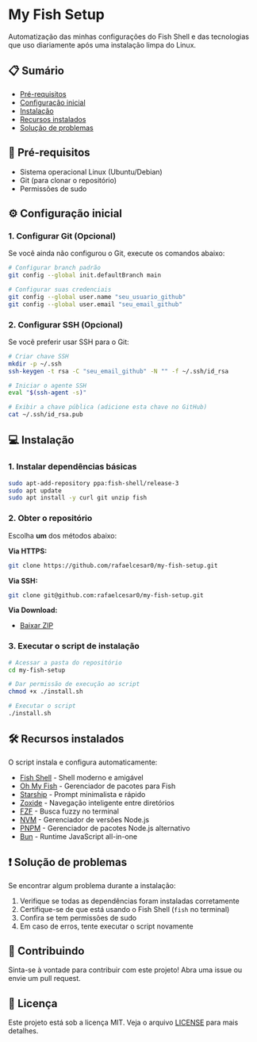 # My Fish Setup

Automatização das minhas configurações do Fish Shell e das tecnologias que uso diariamente após uma instalação limpa do Linux.

## 📋 Sumário
- [Pré-requisitos](#pré-requisitos)
- [Configuração inicial](#configuração-inicial)
- [Instalação](#instalação)
- [Recursos instalados](#recursos-instalados)
- [Solução de problemas](#solução-de-problemas)

## 🚀 Pré-requisitos

- Sistema operacional Linux (Ubuntu/Debian)
- Git (para clonar o repositório)
- Permissões de sudo

## ⚙️ Configuração inicial

### 1. Configurar Git (Opcional)
Se você ainda não configurou o Git, execute os comandos abaixo:
```bash
# Configurar branch padrão
git config --global init.defaultBranch main

# Configurar suas credenciais
git config --global user.name "seu_usuario_github"
git config --global user.email "seu_email_github"
```

### 2. Configurar SSH (Opcional)
Se você preferir usar SSH para o Git:
```bash
# Criar chave SSH
mkdir -p ~/.ssh
ssh-keygen -t rsa -C "seu_email_github" -N "" -f ~/.ssh/id_rsa

# Iniciar o agente SSH
eval "$(ssh-agent -s)"

# Exibir a chave pública (adicione esta chave no GitHub)
cat ~/.ssh/id_rsa.pub
```

## 💻 Instalação

### 1. Instalar dependências básicas
```bash
sudo apt-add-repository ppa:fish-shell/release-3
sudo apt update
sudo apt install -y curl git unzip fish
```

### 2. Obter o repositório
Escolha **um** dos métodos abaixo:

**Via HTTPS:**
```bash
git clone https://github.com/rafaelcesar0/my-fish-setup.git
```

**Via SSH:**
```bash
git clone git@github.com:rafaelcesar0/my-fish-setup.git
```

**Via Download:**
- [Baixar ZIP](https://github.com/rafaelcesar0/my-fish-setup/archive/refs/heads/main.zip)

### 3. Executar o script de instalação
```bash
# Acessar a pasta do repositório
cd my-fish-setup

# Dar permissão de execução ao script
chmod +x ./install.sh

# Executar o script
./install.sh
```

## 🛠️ Recursos instalados

O script instala e configura automaticamente:

- [Fish Shell](https://fishshell.com/) - Shell moderno e amigável
- [Oh My Fish](https://github.com/oh-my-fish/oh-my-fish) - Gerenciador de pacotes para Fish
- [Starship](https://starship.rs/) - Prompt minimalista e rápido
- [Zoxide](https://github.com/ajeetdsouza/zoxide) - Navegação inteligente entre diretórios
- [FZF](https://github.com/junegunn/fzf) - Busca fuzzy no terminal
- [NVM](https://github.com/nvm-sh/nvm) - Gerenciador de versões Node.js
- [PNPM](https://pnpm.io/) - Gerenciador de pacotes Node.js alternativo
- [Bun](https://bun.sh/) - Runtime JavaScript all-in-one

## ❗ Solução de problemas

Se encontrar algum problema durante a instalação:

1. Verifique se todas as dependências foram instaladas corretamente
2. Certifique-se de que está usando o Fish Shell (`fish` no terminal)
3. Confira se tem permissões de sudo
4. Em caso de erros, tente executar o script novamente

## 📝 Contribuindo

Sinta-se à vontade para contribuir com este projeto! Abra uma issue ou envie um pull request.

## 📄 Licença

Este projeto está sob a licença MIT. Veja o arquivo [LICENSE](LICENSE) para mais detalhes.
